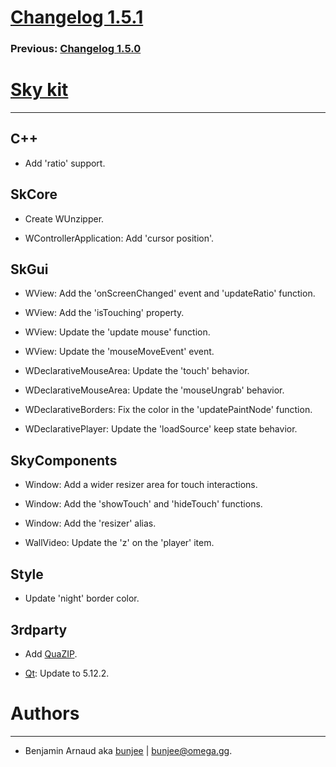 # [Changelog 1.5.1](http://omega.gg/Sky/changes/1.5.1.html)

### Previous: [Changelog 1.5.0](1.5.0.html)

# [Sky kit](http://omega.gg/Sky)
---

## C++

- Add 'ratio' support.


## SkCore

- Create WUnzipper.

- WControllerApplication: Add 'cursor position'.


## SkGui

- WView: Add the 'onScreenChanged' event and 'updateRatio' function.

- WView: Add the 'isTouching' property.

- WView: Update the 'update mouse' function.

- WView: Update the 'mouseMoveEvent' event.

- WDeclarativeMouseArea: Update the 'touch' behavior.

- WDeclarativeMouseArea: Update the 'mouseUngrab' behavior.

- WDeclarativeBorders: Fix the color in the 'updatePaintNode' function.

- WDeclarativePlayer: Update the 'loadSource' keep state behavior.


## SkyComponents

- Window: Add a wider resizer area for touch interactions.

- Window: Add the 'showTouch' and 'hideTouch' functions.

- Window: Add the 'resizer' alias.

- WallVideo: Update the 'z' on the 'player' item.


## Style

- Update 'night' border color.


## 3rdparty

- Add [QuaZIP](https://github.com/stachenov/quazip).

- [Qt](http://download.qt.io/official_releases/qt): Update to 5.12.2.


# Authors
---

- Benjamin Arnaud aka [bunjee](http://bunjee.me) | <bunjee@omega.gg>.
